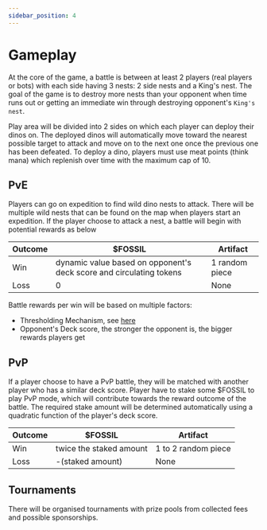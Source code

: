 ```yaml
---
sidebar_position: 4
---
```


# Gameplay

At the core of the game, a battle is between at least 2 players (real players or bots) with each side having 3 nests: 2 side nests and a King's nest.
The goal of the game is to destroy more nests than your opponent when time runs out or getting an immediate win through destroying opponent's `King's nest`.

Play area will be divided into 2 sides on which each player can deploy their dinos on.
The deployed dinos will automatically move toward the nearest possible target to attack and move on to the next one once the previous one has been defeated.
To deploy a dino, players must use meat points (think mana) which replenish over time with the maximum cap of 10.

## PvE

Players can go on expedition to find wild dino nests to attack.
There will be multiple wild nests that can be found on the map when players start an expedition.
If the player choose to attack a nest, a battle will begin with potential rewards as below

| Outcome | $FOSSIL                                                             | Artifact       |
| ------- | ------------------------------------------------------------------- | -------------- |
| Win     | dynamic value based on opponent's deck score and circulating tokens | 1 random piece |
| Loss    | 0                                                                   | None           |

Battle rewards per win will be based on multiple factors:

- Thresholding Mechanism, see [here](./allocations_p2e#thresholding-mechanism)
- Opponent's Deck score, the stronger the opponent is, the bigger rewards players get

## PvP

If a player choose to have a PvP battle, they will be matched with another player who has a similar deck score.
Player have to stake some $FOSSIL to play PvP mode, which will contribute towards the reward outcome of the battle.
The required stake amount will be determined automatically using a quadratic function of the player's deck score.

| Outcome | $FOSSIL                 | Artifact            |
| ------- | ----------------------- | ------------------- |
| Win     | twice the staked amount | 1 to 2 random piece |
| Loss    | -(staked amount)        | None                |

## Tournaments

There will be organised tournaments with prize pools from collected fees and possible sponsorships.
